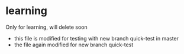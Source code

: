# learning
Only for learning, will delete soon

- this file is modified for testing with new branch quick-test in master
- the file again modified for new branch quick-test
